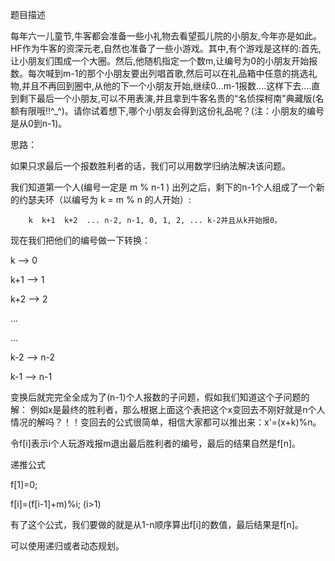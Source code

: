 题目描述

每年六一儿童节,牛客都会准备一些小礼物去看望孤儿院的小朋友,今年亦是如此。HF作为牛客的资深元老,自然也准备了一些小游戏。其中,有个游戏是这样的:首先,让小朋友们围成一个大圈。然后,他随机指定一个数m,让编号为0的小朋友开始报数。每次喊到m-1的那个小朋友要出列唱首歌,然后可以在礼品箱中任意的挑选礼物,并且不再回到圈中,从他的下一个小朋友开始,继续0...m-1报数....这样下去....直到剩下最后一个小朋友,可以不用表演,并且拿到牛客名贵的“名侦探柯南”典藏版(名额有限哦!!^_^)。请你试着想下,哪个小朋友会得到这份礼品呢？(注：小朋友的编号是从0到n-1)。

思路：

如果只求最后一个报数胜利者的话，我们可以用数学归纳法解决该问题。

 我们知道第一个人(编号一定是 m % n-1 ) 出列之后，剩下的n-1个人组成了一个新的约瑟夫环（以编号为 k = m % n 的人开始）:

        k  k+1  k+2  ... n-2, n-1, 0, 1, 2, ... k-2并且从k开始报0。

现在我们把他们的编号做一下转换：

k     --> 0

k+1   --> 1

k+2   --> 2

...

...

k-2   --> n-2

k-1   --> n-1

变换后就完完全全成为了(n-1)个人报数的子问题，假如我们知道这个子问题的解： 例如x是最终的胜利者，那么根据上面这个表把这个x变回去不刚好就是n个人情况的解吗？！！变回去的公式很简单，相信大家都可以推出来：x'=(x+k)%n。

令f[i]表示i个人玩游戏报m退出最后胜利者的编号，最后的结果自然是f[n]。

递推公式

f[1]=0;

f[i]=(f[i-1]+m)%i;  (i>1)

有了这个公式，我们要做的就是从1-n顺序算出f[i]的数值，最后结果是f[n]。

可以使用递归或者动态规划。
